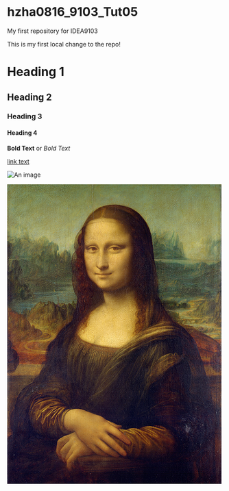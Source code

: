 # hzha0816_9103_Tut05
My first repository for IDEA9103

This is my first local change to the repo!

# Heading 1
## Heading 2
### Heading 3
#### Heading 4
**Bold Text** or _Bold Text_

[link text](https://www.google.com)

![An image](https://placekitten.com/200/300)

![An image](assets/Mona_Lisa_by_Leonardo_da_Vinci_500_x_700.jpg)
